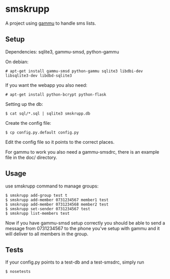# smskrupp

A project using [gammu](https://github.com/gammu/gammu) to handle sms lists.

## Setup

Dependencies: sqlite3, gammu-smsd, python-gammu

On debian:

    # apt-get install gammu-smsd python-gammu sqlite3 libdbi-dev libsqlite3-dev libdbd-sqlite3

If you want the webapp you also need:

    # apt-get install python-bcrypt python-flask

Setting up the db:

    $ cat sql/*.sql | sqlite3 smskrupp.db

Create the config file:
    
    $ cp config.py.default config.py

Edit the config file so it points to the correct places.

For gammu to work you also need a gammu-smsdrc, there is an example file in the doc/ directory.

## Usage

use smskrupp command to manage groups:

    $ smskrupp add-group test t
    $ smskrupp add-member 0731234567 member1 test
    $ smskrupp add-member 0731234568 member2 test
    $ smskrupp set-sender 0731234567 test
    $ smskrupp list-members test

Now if you have gammu-smsd setup correctly you should be able to send a message from 0731234567 to the phone you've setup with gammu and it will deliver to all members in the group.

## Tests

If your config.py points to a test-db and a test-smsdrc, simply run

    $ nosetests
